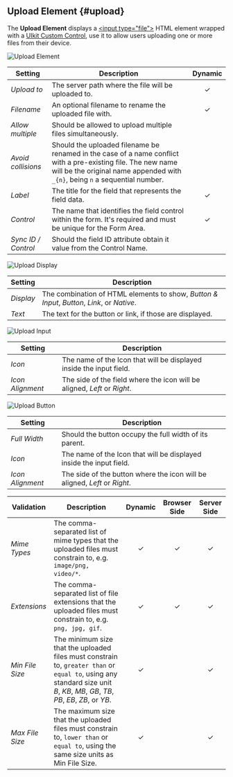 ## Upload Element {#upload}

<div class="tm-resource-icon">
    <!--@include: ../assets/element-upload.svg-->
</div>

The **Upload Element** displays a [\<input type="file"\>](https://developer.mozilla.org/en-US/docs/Web/HTML/Element/input/file) HTML element wrapped with a [UIkit Custom Control](https://getuikit.com/docs/form#custom-controls), use it to allow users uploading one or more files from their device.

![Upload Element](./assets/elements/upload.webp)

| Setting | Description | Dynamic |
| --- | --- | :---: |
| *Upload to* | The server path where the file will be uploaded to. | &#x2713; |
| *Filename* | An optional filename to rename the uploaded file with. | &#x2713; |
| *Allow multiple* | Should be allowed to upload multiple files simultaneously. |
| *Avoid collisions* | Should the uploaded filename be renamed in the case of a name conflict with a pre-existing file. The new name will be the original name appended with `_{n}`, being `n` a sequential number. |
| *Label* | The title for the field that represents the field data. | &#x2713; |
| *Control* | The name that identifies the field control within the form. It's required and must be unique for the Form Area. | &#x2713; |
| *Sync ID / Control* | Should the field ID attribute obtain it value from the Control Name. |

![Upload Display](./assets/elements/upload-display.webp)

| Setting | Description |
| --- | --- |
| *Display* | The combination of HTML elements to show, _Button & Input_, _Button_, _Link_, or _Native_. |
| *Text* | The text for the button or link, if those are displayed. |

![Upload Input](./assets/elements/upload-input.webp)

| Setting | Description |
| --- | --- |
| *Icon* | The name of the Icon that will be displayed inside the input field. |
| *Icon Alignment* | The side of the field where the icon will be aligned, _Left_ or _Right_. |

![Upload Button](./assets/elements/upload-button.webp)

| Setting | Description |
| --- | --- |
| *Full Width* | Should the button occupy the full width of its parent. |
| *Icon* | The name of the Icon that will be displayed inside the input field. |
| *Icon Alignment* | The side of the button where the icon will be aligned, _Left_ or _Right_. |

| Validation | Description | Dynamic | Browser Side | Server Side |
| --- | --- | :---: | :---: | :---: |
| *Mime Types* | The comma-separated list of mime types that the uploaded files must constrain to, e.g. `image/png, video/*`. | &#x2713; |   &#x2713; |  &#x2713; |
| *Extensions* | The comma-separated list of file extensions that the uploaded files must constrain to, e.g. `png, jpg, gif`. | &#x2713; |   &#x2713; |  &#x2713; |
| *Min File Size* | The minimum size that the uploaded files must constrain to, `greater than` or `equal to`, using any standard size unit _B_, _KB_, _MB_, _GB_, _TB_, _PB_, _EB_, _ZB_, or _YB_. | &#x2713; | |  &#x2713; |
| *Max File Size* | The maximum size that the uploaded files must constrain to, `lower than` or `equal to`, using the same size units as Min File Size. | &#x2713; | |  &#x2713; |
<!--@include: ./common-element-validation.md-->
